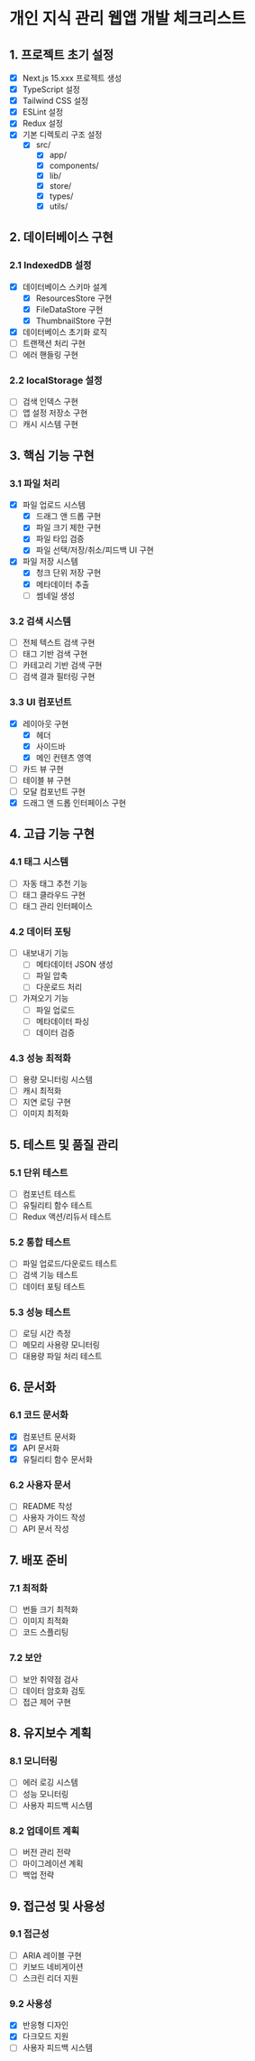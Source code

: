 # 개인 지식 관리 웹앱 개발 체크리스트

## 1. 프로젝트 초기 설정
- [x] Next.js 15.xxx 프로젝트 생성
- [x] TypeScript 설정
- [x] Tailwind CSS 설정
- [x] ESLint 설정
- [x] Redux 설정
- [x] 기본 디렉토리 구조 설정
  - [x] src/
    - [x] app/
    - [x] components/
    - [x] lib/
    - [x] store/
    - [x] types/
    - [x] utils/

## 2. 데이터베이스 구현
### 2.1 IndexedDB 설정
- [x] 데이터베이스 스키마 설계
  - [x] ResourcesStore 구현
  - [x] FileDataStore 구현
  - [x] ThumbnailStore 구현
- [x] 데이터베이스 초기화 로직
- [ ] 트랜잭션 처리 구현
- [ ] 에러 핸들링 구현

### 2.2 localStorage 설정
- [ ] 검색 인덱스 구현
- [ ] 앱 설정 저장소 구현
- [ ] 캐시 시스템 구현

## 3. 핵심 기능 구현
### 3.1 파일 처리
- [x] 파일 업로드 시스템
  - [x] 드래그 앤 드롭 구현
  - [x] 파일 크기 제한 구현
  - [x] 파일 타입 검증
  - [x] 파일 선택/저장/취소/피드백 UI 구현
- [x] 파일 저장 시스템
  - [x] 청크 단위 저장 구현
  - [x] 메타데이터 추출
  - [ ] 썸네일 생성

### 3.2 검색 시스템
- [ ] 전체 텍스트 검색 구현
- [ ] 태그 기반 검색 구현
- [ ] 카테고리 기반 검색 구현
- [ ] 검색 결과 필터링 구현

### 3.3 UI 컴포넌트
- [x] 레이아웃 구현
  - [x] 헤더
  - [x] 사이드바
  - [x] 메인 컨텐츠 영역
- [ ] 카드 뷰 구현
- [ ] 테이블 뷰 구현
- [ ] 모달 컴포넌트 구현
- [x] 드래그 앤 드롭 인터페이스 구현

## 4. 고급 기능 구현
### 4.1 태그 시스템
- [ ] 자동 태그 추천 기능
- [ ] 태그 클라우드 구현
- [ ] 태그 관리 인터페이스

### 4.2 데이터 포팅
- [ ] 내보내기 기능
  - [ ] 메타데이터 JSON 생성
  - [ ] 파일 압축
  - [ ] 다운로드 처리
- [ ] 가져오기 기능
  - [ ] 파일 업로드
  - [ ] 메타데이터 파싱
  - [ ] 데이터 검증

### 4.3 성능 최적화
- [ ] 용량 모니터링 시스템
- [ ] 캐시 최적화
- [ ] 지연 로딩 구현
- [ ] 이미지 최적화

## 5. 테스트 및 품질 관리
### 5.1 단위 테스트
- [ ] 컴포넌트 테스트
- [ ] 유틸리티 함수 테스트
- [ ] Redux 액션/리듀서 테스트

### 5.2 통합 테스트
- [ ] 파일 업로드/다운로드 테스트
- [ ] 검색 기능 테스트
- [ ] 데이터 포팅 테스트

### 5.3 성능 테스트
- [ ] 로딩 시간 측정
- [ ] 메모리 사용량 모니터링
- [ ] 대용량 파일 처리 테스트

## 6. 문서화
### 6.1 코드 문서화
- [x] 컴포넌트 문서화
- [x] API 문서화
- [x] 유틸리티 함수 문서화

### 6.2 사용자 문서
- [ ] README 작성
- [ ] 사용자 가이드 작성
- [ ] API 문서 작성

## 7. 배포 준비
### 7.1 최적화
- [ ] 번들 크기 최적화
- [ ] 이미지 최적화
- [ ] 코드 스플리팅

### 7.2 보안
- [ ] 보안 취약점 검사
- [ ] 데이터 암호화 검토
- [ ] 접근 제어 구현

## 8. 유지보수 계획
### 8.1 모니터링
- [ ] 에러 로깅 시스템
- [ ] 성능 모니터링
- [ ] 사용자 피드백 시스템

### 8.2 업데이트 계획
- [ ] 버전 관리 전략
- [ ] 마이그레이션 계획
- [ ] 백업 전략

## 9. 접근성 및 사용성
### 9.1 접근성
- [ ] ARIA 레이블 구현
- [ ] 키보드 네비게이션
- [ ] 스크린 리더 지원

### 9.2 사용성
- [x] 반응형 디자인
- [x] 다크모드 지원
- [ ] 사용자 피드백 시스템 